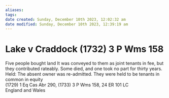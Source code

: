 ```yaml
---
aliases: 
tags: 
date created: Sunday, December 10th 2023, 12:02:32 am
date modified: Sunday, December 10th 2023, 12:39:19 am
---
```


# Lake v Craddock (1732) 3 P Wms 158

Five people bought land It was conveyed to them as joint tenants in fee, but they contributed rateably. Some died, and one took no part for thirty years.  
Held: The absent owner was re-admitted. They were held to be tenants in common in equity  
(1729) 1 Eq Cas Abr 290, (1733) 3 P Wms 158, 24 ER 101 LC  
England and Wales
